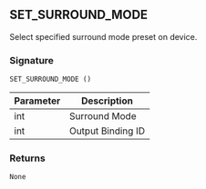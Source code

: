 ## SET\_SURROUND\_MODE

Select specified surround mode preset on device.


### Signature

`SET_SURROUND_MODE ()`


| Parameter | Description |
| --- | --- |
| int | Surround Mode |
| int | Output Binding ID |


### Returns

`None`